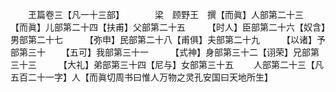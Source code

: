 <!-- { "loadSidebar": true } -->
　　玊篇卷三【凡一十三部】　　　　梁　顾野王　撰【而眞】人部第二十三　　　【而眞】儿部第二十四【扶甫】父部第二十五　　　【时人】臣部第二十六【奴含】男部第二十七　　　【弥申】民部第二十八【甫俱】夫部第二十九　　　【以诸】予部第三十
　　【五可】我部第三十一　　　【式神】身部第三十二【诩荣】兄部第三十三　　　【大礼】弟部第三十四【尼与】女部第三十五
　　人部第二十三【凡五百二十一字】人【而眞切周书曰惟人万物之灵孔安国曰天地所生】
